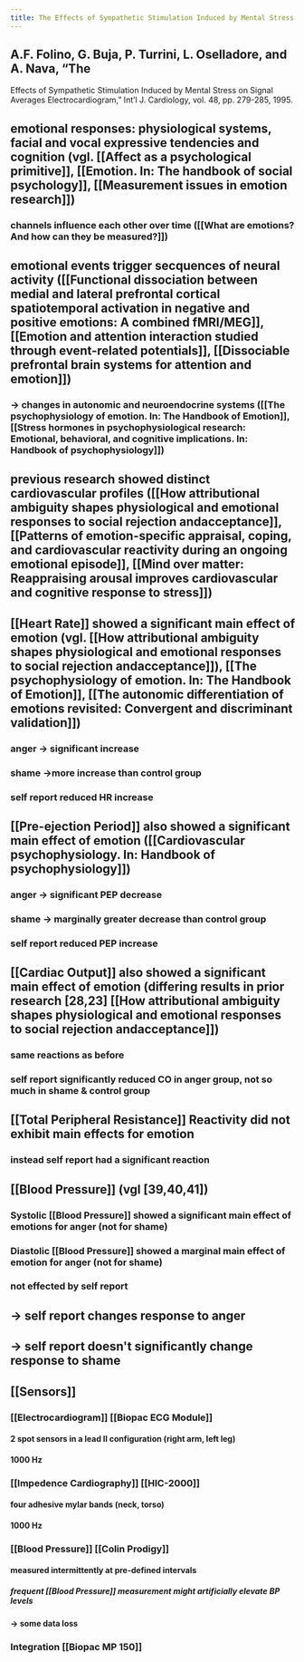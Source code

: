 ```yaml
---
title: The Effects of Sympathetic Stimulation Induced by Mental Stress on Signal Averages Electrocardiogram
---
```


## A.F. Folino, G. Buja, P. Turrini, L. Oselladore, and A. Nava, “The
Effects of Sympathetic Stimulation Induced by Mental Stress on
Signal Averages Electrocardiogram,” Int’l J. Cardiology, vol. 48,
pp. 279-285, 1995.
## emotional responses: physiological systems, facial and vocal expressive tendencies and cognition (vgl. [[Affect as a psychological primitive]], [[Emotion. In: The handbook of social psychology]], [[Measurement issues in emotion research]])
### channels influence each other over time ([[What are emotions? And how can they be measured?]])
## emotional events trigger secquences of neural activity ([[Functional dissociation between medial and lateral prefrontal cortical spatiotemporal activation in negative and positive emotions: A combined fMRI/MEG]], [[Emotion and attention interaction studied through event-related potentials]], [[Dissociable prefrontal brain systems for attention and emotion]])
### -> changes in autonomic and neuroendocrine systems ([[The psychophysiology of emotion. In: The Handbook of Emotion]], [[Stress hormones in psychophysiological research: Emotional, behavioral, and cognitive implications. In: Handbook of psychophysiology]])
## previous research showed distinct cardiovascular profiles ([[How attributional ambiguity shapes physiological and emotional responses to social rejection andacceptance]], [[Patterns of emotion-specific appraisal, coping, and cardiovascular reactivity during an ongoing emotional episode]], [[Mind over matter: Reappraising arousal improves cardiovascular and cognitive response to stress]])
## [[Heart Rate]] showed a significant main effect of emotion (vgl. [[How attributional ambiguity shapes physiological and emotional responses to social rejection andacceptance]]), [[The psychophysiology of emotion. In: The Handbook of Emotion]], [[The autonomic differentiation of emotions revisited: Convergent and discriminant validation]])
### anger -> significant increase
### shame ->more  increase than control group
### self report reduced HR increase
## [[Pre-ejection Period]] also showed a significant main effect of emotion ([[Cardiovascular psychophysiology. In: Handbook of psychophysiology]])
### anger -> significant PEP decrease
### shame -> marginally greater decrease than control group
### self report reduced PEP increase
## [[Cardiac Output]] also showed a significant main effect of emotion (differing results in prior research [28,23] [[How attributional ambiguity shapes physiological and emotional responses to social rejection andacceptance]])
### same reactions as before
### self report significantly reduced CO in anger group, not so much in shame & control group
## [[Total Peripheral Resistance]] Reactivity did not exhibit main effects for emotion
### instead self report had a significant reaction
## [[Blood Pressure]] (vgl [39,40,41])
### Systolic [[Blood Pressure]] showed a significant main effect of emotions for anger (not for shame)
### Diastolic [[Blood Pressure]] showed a marginal main effect of emotion for anger (not for shame)
### not effected by self report
## -> self report changes response to anger
## -> self report doesn't significantly change response to shame
## [[Sensors]]
### [[Electrocardiogram]] [[Biopac ECG Module]]
#### 2 spot sensors in a lead II configuration (right arm, left leg)
#### 1000 Hz
### [[Impedence Cardiography]] [[HIC-2000]]
#### four adhesive mylar bands (neck, torso)
#### 1000 Hz
### [[Blood Pressure]] [[Colin Prodigy]]
#### measured intermittently at pre-defined intervals
##### frequent [[Blood Pressure]]  measurement might artificially elevate BP levels
#### -> some data loss
### Integration [[Biopac MP 150]]
